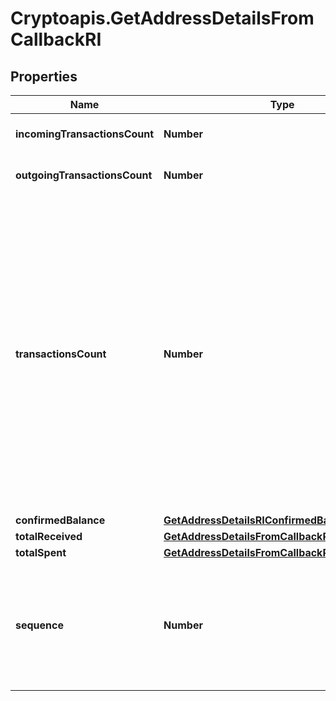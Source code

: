 # Cryptoapis.GetAddressDetailsFromCallbackRI

## Properties

Name | Type | Description | Notes
------------ | ------------- | ------------- | -------------
**incomingTransactionsCount** | **Number** | Defines the count of the incoming transactions. | 
**outgoingTransactionsCount** | **Number** | Defines the count of the outgoing transactions. | 
**transactionsCount** | **Number** | Represents the total number of confirmed coins transactions for this address, both incoming and outgoing. Applies for coins only and not tokens transfers e.g. for Ethereum. transactionsCount could result as less than incoming and outgoing transactions put together (e.g. in Bitcoin), due to the fact that one and the same address could be in senders and receivers addresses. | 
**confirmedBalance** | [**GetAddressDetailsRIConfirmedBalance**](GetAddressDetailsRIConfirmedBalance.md) |  | 
**totalReceived** | [**GetAddressDetailsFromCallbackRITotalReceived**](GetAddressDetailsFromCallbackRITotalReceived.md) |  | [optional] 
**totalSpent** | [**GetAddressDetailsFromCallbackRITotalSpent**](GetAddressDetailsFromCallbackRITotalSpent.md) |  | [optional] 
**sequence** | **Number** | Defines the transaction input&#39;s sequence as an integer, which is is used when transactions are replaced with newer versions before LockTime. | [optional] 



